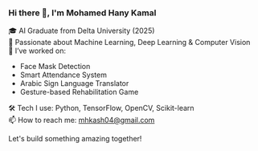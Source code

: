 ### Hi there 👋, I'm Mohamed Hany Kamal

🎓 AI Graduate from Delta University (2025)  
🧠 Passionate about Machine Learning, Deep Learning & Computer Vision  
🚀 I’ve worked on:
- Face Mask Detection  
- Smart Attendance System  
- Arabic Sign Language Translator  
- Gesture-based Rehabilitation Game  

🛠️ Tech I use: Python, TensorFlow, OpenCV, Scikit-learn  
📫 How to reach me: mhkash04@gmail.com  

Let's build something amazing together!

